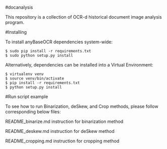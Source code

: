 #docanalysis

This repository is a collection of OCR-d historical document image analysis program.

#Installing

To install anyBaseOCR dependencies system-wide:

    $ sudo pip install -r requirements.txt
	$ sudo python setup.py install

Alternatively, dependencies can be installed into a Virtual Environment:

    $ virtualenv venv
    $ source venv/bin/activate
    $ pip install -r requirements.txt
    $ python setup.py install

#Run script example

To see how to run Binarization, deSkew, and Crop methods, please follow corresponding below files:

README_binarize.md instruction for binarization method

README_deskew.md instruction for deSkew method

README_cropping.md instruction for cropping method


